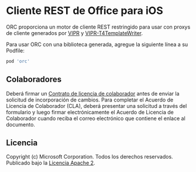 # Cliente REST de Office para iOS 

ORC proporciona un motor de cliente REST restringido para usar con proxys de cliente generados por [VIPR] y [VIPR-T4TemplateWriter].

[VIPR]: https://github.com/microsoft/vipr
[VIPR-T4TemplateWriter]: https://github.com/msopentech/vipr-t4templatewriter

Para usar ORC con una biblioteca generada, agregue la siguiente línea a su Podfile:
```ruby
pod 'orc'
```

## Colaboradores
Deberá firmar un [Contrato de licencia de colaborador](https://cla.microsoft.com/) antes de enviar la solicitud de incorporación de cambios. Para completar el Acuerdo de Licencia de Colaborador (CLA), deberá presentar una solicitud a través del formulario y luego firmar electrónicamente el Acuerdo de Licencia de Colaborador cuando reciba el correo electrónico que contiene el enlace al documento.

## Licencia
Copyright (c) Microsoft Corporation. Todos los derechos reservados. Publicado bajo la [Licencia Apache 2](/LICENSE).
